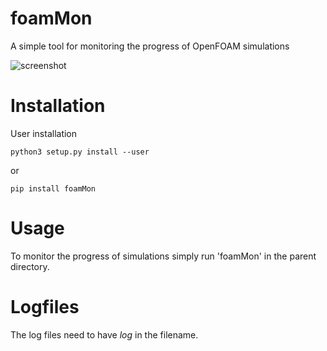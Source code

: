 # foamMon

A simple tool for monitoring the progress of OpenFOAM simulations

![screenshot](https://github.com/greole/foamMon/blob/master/.assets/screen.png)

# Installation

User installation

    python3 setup.py install --user

or 


    pip install foamMon


# Usage

To monitor the progress of simulations simply run 'foamMon' in the parent directory.

# Logfiles

The log files need to have *log* in the filename.

